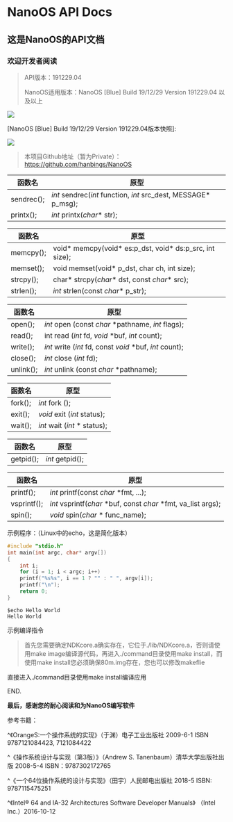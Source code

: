 # NanoOS API Docs

## 这是NanoOS的API文档

### 欢迎开发者阅读

> API版本：191229.04
>
> NanoOS适用版本：NanoOS [Blue] Build 19/12/29 Version 191229.04 以及以上

![](https://s2.ax1x.com/2019/12/30/lQDoVK.jpg)

[NanoOS [Blue\] Build 19/12/29 Version 191229.04版本快照]: 

![](https://s2.ax1x.com/2019/12/29/lKFurQ.png)

> 本项目Github地址（暂为Private）：https://github.com/hanbings/NanoOS 

| 函数名     | 原型                                                         |
| ---------- | ------------------------------------------------------------ |
| sendrec(); | *int* sendrec(*int* function, *int* src_dest, MESSAGE* p_msg); |
| printx();  | *int* printx(*char** str);                                   |

| 函数名    | 原型                                                       |
| --------- | ---------------------------------------------------------- |
| memcpy(); | void\* memcpy(void\* es:p_dst, void\* ds:p_src, int size); |
| memset(); | void memset(void\* p_dst, char ch, int size);              |
| strcpy(); | char* strcpy(*char** dst, const *char** src);              |
| strlen(); | *int* strlen(const *char** p_str);                         |

| 函数名    | 原型                                                       |
| --------- | ---------------------------------------------------------- |
| open();   | *int* open    (const *char* *pathname, *int* flags);       |
| read();   | int read   (*int* fd, *void* *buf, *int* count);           |
| write();  | *int* write    (*int* fd, const *void* *buf, *int* count); |
| close();  | *int* close    (*int* fd);                                 |
| unlink(); | *int* unlink   (const *char* *pathname);                   |

| 函数名  | 原型                            |
| ------- | ------------------------------- |
| fork(); | *int* fork    ();               |
| exit(); | *void* exit    (*int* status);  |
| wait(); | *int* wait    (*int* * status); |

| 函数名    | 原型            |
| --------- | --------------- |
| getpid(); | *int* getpid(); |

| 函数名      | 原型                                                         |
| ----------- | ------------------------------------------------------------ |
| printf();   | *int*   printf(const *char* *fmt, ...);                      |
| vsprintf(); | *int*   vsprintf(*char* *buf, const *char* *fmt, va_list args); |
| spin();     | *void* spin(*char* * func_name);                             |

示例程序：（Linux中的echo，这是简化版本）

```c
#include "stdio.h"
int main(int argc, char* argv[])
{
	int i;
 	for (i = 1; i < argc; i++)
 	printf("%s%s", i == 1 ? "" : " ", argv[i]);
 	printf("\n");
 	return 0;
}
```

```
$echo Hello World
Hello World
```

示例编译指令

> 首先您需要确定NDKcore.a确实存在，它位于./lib/NDKcore.a，否则请使用make image编译源代码，再进入./command目录使用make install，而使用make install您必须确保80m.img存在，您也可以修改makeflie

直接进入./command目录使用make install编译应用

END.



**最后，感谢您的耐心阅读和为NanoOS编写软件**



参考书籍：

^《OrangeS:一个操作系统的实现》（于渊）电子工业出版社 2009-6-1 ISBN 9787121084423, 7121084422

^《操作系统设计与实现（第3版）》（Andrew S. Tanenbaum）清华大学出版社出版 2008-5-4 ISBN：9787302172765

^《一个64位操作系统的设计与实现》（田宇）人民邮电出版社  2018-5 ISBN: 9787115475251

^《Intel® 64 and IA-32 Architectures Software Developer Manuals》 （Intel Inc.）2016-10-12